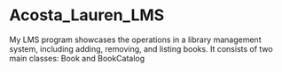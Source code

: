 # Acosta_Lauren_LMS
My LMS program showcases the operations in a library management system, including adding, removing, and listing books.  It consists of two main classes: Book and BookCatalog
